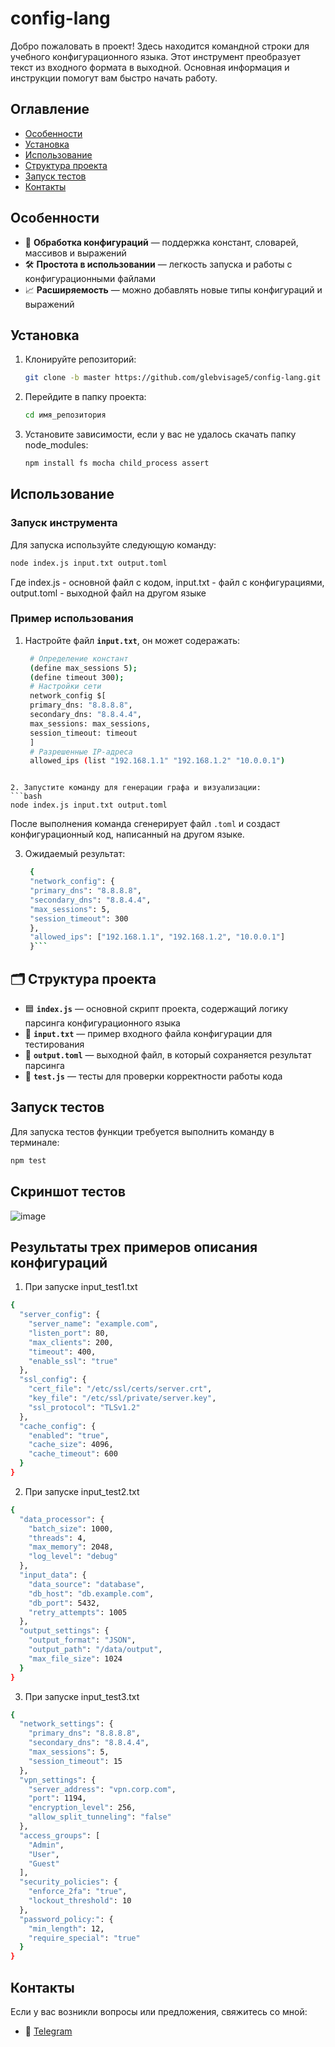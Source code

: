 # config-lang

Добро пожаловать в проект! Здесь находится командной строки для учебного конфигурационного языка. Этот инструмент преобразует текст из входного формата в выходной. Основная информация и инструкции помогут вам быстро начать работу.

## Оглавление

- [Особенности](#особенности)
- [Установка](#установка)
- [Использование](#использование)
- [Структура проекта](#структура-проекта)
- [Запуск тестов](#запуск-тестов)
- [Контакты](#контакты)

## Особенности

- 📜 **Обработка конфигураций** — поддержка констант, словарей, массивов и выражений
- 🛠️ **Простота в использовании** — легкость запуска и работы с конфигурационными файлами
- 📈 **Расширяемость** — можно добавлять новые типы конфигураций и выражений

## Установка

1. Клонируйте репозиторий:
   ```bash
   git clone -b master https://github.com/glebvisage5/config-lang.git
2. Перейдите в папку проекта:
   ```bash
   cd имя_репозитория
3. Установите зависимости, если у вас не удалось скачать папку node_modules:
   ```bash
   npm install fs mocha child_process assert

## Использование

### Запуск инструмента

Для запуска используйте следующую команду:
```bash
node index.js input.txt output.toml
```
Где index.js - основной файл с кодом, input.txt - файл с конфигурациями, output.toml - выходной файл на другом языке

### Пример использования

1. Настройте файл **`input.txt`**, он может содеражать:
   ```bash
    # Определение констант
    (define max_sessions 5);
    (define timeout 300);
    # Настройки сети
    network_config $[
    primary_dns: "8.8.8.8",
    secondary_dns: "8.8.4.4",
    max_sessions: max_sessions,
    session_timeout: timeout
    ]
    # Разрешенные IP-адреса
    allowed_ips (list "192.168.1.1" "192.168.1.2" "10.0.0.1")
  ```

2. Запустите команду для генерации графа и визуализации:
```bash
node index.js input.txt output.toml
```
После выполнения команда сгенерирует файл `.toml` и создаст конфигурационный код, написанный на другом языке.

3. Ожидаемый результат:
   ```bash
    {
    "network_config": {
    "primary_dns": "8.8.8.8",
    "secondary_dns": "8.8.4.4",
    "max_sessions": 5,
    "session_timeout": 300
    },
    "allowed_ips": ["192.168.1.1", "192.168.1.2", "10.0.0.1"]
    }```

## 🗂️ Структура проекта

- 🟦 **`index.js`** — основной скрипт проекта, содержащий логику парсинга конфигурационного языка
- 📝 **`input.txt`** — пример входного файла конфигурации для тестирования
- 📂 **`output.toml`** — выходной файл, в который сохраняется результат парсинга
- 🧪 **`test.js`** — тесты для проверки корректности работы кода

## Запуск тестов

Для запуска тестов  функции требуется выполнить команду в терминале:
```bash
npm test
```

## Скриншот тестов
![image](https://github.com/user-attachments/assets/acca8c38-2735-4298-a539-17c1b568140b)

## Результаты трех примеров описания конфигураций
1. При запуске input_test1.txt
```bash
{
  "server_config": {
    "server_name": "example.com",
    "listen_port": 80,
    "max_clients": 200,
    "timeout": 400,
    "enable_ssl": "true"
  },
  "ssl_config": {
    "cert_file": "/etc/ssl/certs/server.crt",
    "key_file": "/etc/ssl/private/server.key",
    "ssl_protocol": "TLSv1.2"
  },
  "cache_config": {
    "enabled": "true",
    "cache_size": 4096,
    "cache_timeout": 600
  }
}
```
2. При запуске input_test2.txt
```bash
{
  "data_processor": {
    "batch_size": 1000,
    "threads": 4,
    "max_memory": 2048,
    "log_level": "debug"
  },
  "input_data": {
    "data_source": "database",
    "db_host": "db.example.com",
    "db_port": 5432,
    "retry_attempts": 1005
  },
  "output_settings": {
    "output_format": "JSON",
    "output_path": "/data/output",
    "max_file_size": 1024
  }
}
```
3. При запуске input_test3.txt
```bash
{
  "network_settings": {
    "primary_dns": "8.8.8.8",
    "secondary_dns": "8.8.4.4",
    "max_sessions": 5,
    "session_timeout": 15
  },
  "vpn_settings": {
    "server_address": "vpn.corp.com",
    "port": 1194,
    "encryption_level": 256,
    "allow_split_tunneling": "false"
  },
  "access_groups": [
    "Admin",
    "User",
    "Guest"
  ],
  "security_policies": {
    "enforce_2fa": "true",
    "lockout_threshold": 10
  },
  "password_policy:": {
    "min_length": 12,
    "require_special": "true"
  }
}
```

## Контакты
Если у вас возникли вопросы или предложения, свяжитесь со мной:
   - 📧 [Telegram](https://t.me/Visage2)
